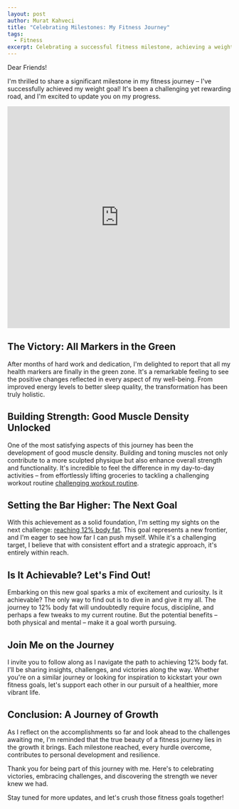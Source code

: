 ```yaml
---
layout: post
author: Murat Kahveci
title: "Celebrating Milestones: My Fitness Journey"
tags: 
  - Fitness
excerpt: Celebrating a successful fitness milestone, achieving a weight goal with all health markers in the green, and now aiming for the next ambitious goal of 12% body fat.
---
```


Dear Friends!

I'm thrilled to share a significant milestone in my fitness journey – I've successfully achieved my weight goal! It's been a challenging yet rewarding road, and I'm excited to update you on my progress.

<iframe src="https://www.facebook.com/plugins/post.php?href=https%3A%2F%2Fwww.facebook.com%2Fkahveci.pw%2Fposts%2Fpfbid02h17Gt2LV4MC2iSGLxknnpy1bdE13H6CVrvMHkeWNNdDhcoR9hzkYNnaj7vmsVBpol&show_text=false&width=500" width="500" height="498" style="border:none;overflow:hidden" scrolling="no" frameborder="0" allowfullscreen="true" allow="autoplay; clipboard-write; encrypted-media; picture-in-picture; web-share"></iframe>

## The Victory: All Markers in the Green

After months of hard work and dedication, I'm delighted to report that all my health markers are finally in the green zone. It's a remarkable feeling to see the positive changes reflected in every aspect of my well-being. From improved energy levels to better sleep quality, the transformation has been truly holistic.

## Building Strength: Good Muscle Density Unlocked

One of the most satisfying aspects of this journey has been the development of good muscle density. Building and toning muscles not only contribute to a more sculpted physique but also enhance overall strength and functionality. It's incredible to feel the difference in my day-to-day activities – from effortlessly lifting groceries to tackling a challenging workout routine [challenging workout routine](https://www.facebook.com/reel/1402582314025811).

## Setting the Bar Higher: The Next Goal

With this achievement as a solid foundation, I'm setting my sights on the next challenge: [reaching 12% body fat](/kzb). This goal represents a new frontier, and I'm eager to see how far I can push myself. While it's a challenging target, I believe that with consistent effort and a strategic approach, it's entirely within reach.

## Is It Achievable? Let's Find Out!

Embarking on this new goal sparks a mix of excitement and curiosity. Is it achievable? The only way to find out is to dive in and give it my all. The journey to 12% body fat will undoubtedly require focus, discipline, and perhaps a few tweaks to my current routine. But the potential benefits – both physical and mental – make it a goal worth pursuing.

## Join Me on the Journey

I invite you to follow along as I navigate the path to achieving 12% body fat. I'll be sharing insights, challenges, and victories along the way. Whether you're on a similar journey or looking for inspiration to kickstart your own fitness goals, let's support each other in our pursuit of a healthier, more vibrant life.

## Conclusion: A Journey of Growth

As I reflect on the accomplishments so far and look ahead to the challenges awaiting me, I'm reminded that the true beauty of a fitness journey lies in the growth it brings. Each milestone reached, every hurdle overcome, contributes to personal development and resilience.

Thank you for being part of this journey with me. Here's to celebrating victories, embracing challenges, and discovering the strength we never knew we had.

Stay tuned for more updates, and let's crush those fitness goals together!
